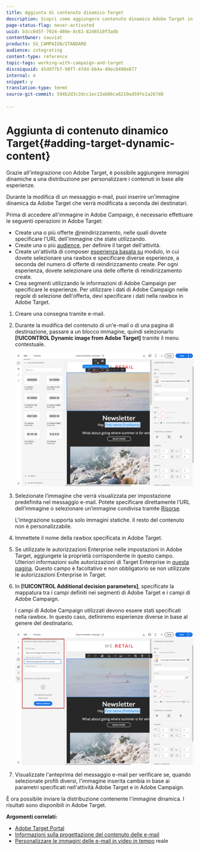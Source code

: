 ```yaml
---
title: Aggiunta di contenuto dinamico Target
description: Scopri come aggiungere contenuto dinamico Adobe Target in una delle distribuzioni di Adobe Campaign.
page-status-flag: never-activated
uuid: b3cc045f-7924-480e-8c61-8246510f3adb
contentOwner: sauviat
products: SG_CAMPAIGN/STANDARD
audience: integrating
content-type: reference
topic-tags: working-with-campaign-and-target
discoiquuid: 45ddf7b7-98f7-4fdd-bb4a-49ec8490e877
internal: n
snippet: y
translation-type: tm+mt
source-git-commit: 594b2d3c3dcc1ec13ab06ca6219ad59fe1a267d8

---
```



# Aggiunta di contenuto dinamico Target{#adding-target-dynamic-content}

Grazie all'integrazione con Adobe Target, è possibile aggiungere immagini dinamiche a una distribuzione per personalizzare i contenuti in base alle esperienze.

Durante la modifica di un messaggio e-mail, puoi inserire un'immagine dinamica da Adobe Target che verrà modificata a seconda dei destinatari.

Prima di accedere all'immagine in Adobe Campaign, è necessario effettuare le seguenti operazioni in Adobe Target:

* Create una o più offerte [di](https://docs.adobe.com/content/help/en/target/using/experiences/offers/offer-redirect.html)reindirizzamento, nelle quali dovete specificare l'URL dell'immagine che state utilizzando.
* Create una o più [audience](https://docs.adobe.com/content/help/en/target/using/audiences/create-audiences/audiences.html), per definire il target dell'attività.
* Create un'attività di composer [esperienza basata su](https://docs.adobe.com/content/help/en/target/using/experiences/form-experience-composer.html) modulo, in cui dovete selezionare una rawbox e specificare diverse esperienze, a seconda del numero di offerte di reindirizzamento create. Per ogni esperienza, dovete selezionare una delle offerte di reindirizzamento create.
* Crea segmenti utilizzando le informazioni di Adobe Campaign per specificare le esperienze. Per utilizzare i dati di Adobe Campaign nelle regole di selezione dell'offerta, devi specificare i dati nella rawbox in Adobe Target.

1. Creare una consegna tramite e-mail.
1. Durante la modifica del contenuto di un'e-mail o di una pagina di destinazione, passare a un blocco immagine, quindi selezionarlo **[!UICONTROL Dynamic image from Adobe Target]** tramite il menu contestuale.

   ![](assets/tar_insert_dynamic_image.png)

1. Selezionate l’immagine che verrà visualizzata per impostazione predefinita nel messaggio e-mail. Potete specificare direttamente l’URL dell’immagine o selezionare un’immagine condivisa tramite [Risorse](../../integrating/using/working-with-campaign-and-assets-core-service.md).

   L'integrazione supporta solo immagini statiche. Il resto del contenuto non è personalizzabile.

1. Immettete il nome della rawbox specificata in Adobe Target.
1. Se utilizzate le autorizzazioni Enterprise nelle impostazioni in Adobe Target, aggiungete la proprietà corrispondente in questo campo. Ulteriori informazioni sulle autorizzazioni di Target Enterprise in [questa pagina](https://marketing.adobe.com/resources/help/en_US/target/target/properties-overview.html). Questo campo è facoltativo e non obbligatorio se non utilizzate le autorizzazioni Enterprise in Target.
1. In **[!UICONTROL Additional decision parameters]**, specificate la mappatura tra i campi definiti nei segmenti di Adobe Target e i campi di Adobe Campaign.

   I campi di Adobe Campaign utilizzati devono essere stati specificati nella rawbox. In questo caso, definiremo esperienze diverse in base al genere del destinatario.

   ![](assets/tar_additional_decisionning_parameters.png)

1. Visualizzate l'anteprima del messaggio e-mail per verificare se, quando selezionate profili diversi, l'immagine inserita cambia in base ai parametri specificati nell'attività Adobe Target e in Adobe Campaign.

È ora possibile inviare la distribuzione contenente l'immagine dinamica. I risultati sono disponibili in Adobe Target.

**Argomenti correlati:**

* [Adobe Target Portal](https://marketing.adobe.com/resources/help/en_US/target/a4t/c_campaign_and_target.html)
* [Informazioni sulla progettazione del contenuto delle e-mail](../../designing/using/designing-content-in-adobe-campaign.md)
* [Personalizzare le immagini delle e-mail in video in tempo](https://helpx.adobe.com/marketing-cloud/how-to/email-marketing.html) reale

